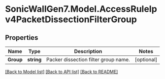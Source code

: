 # SonicWallGen7.Model.AccessRuleIpv4PacketDissectionFilterGroup

## Properties

Name | Type | Description | Notes
------------ | ------------- | ------------- | -------------
**Group** | **string** | Packer dissection filter group name. | [optional] 

[[Back to Model list]](../README.md#documentation-for-models) [[Back to API list]](../README.md#documentation-for-api-endpoints) [[Back to README]](../README.md)


